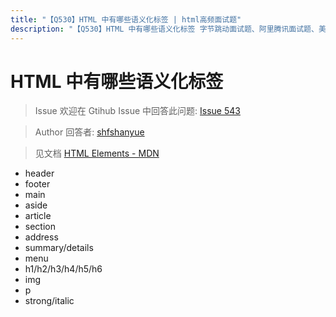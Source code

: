 ```yaml
---
title: "【Q530】HTML 中有哪些语义化标签 | html高频面试题"
description: "【Q530】HTML 中有哪些语义化标签 字节跳动面试题、阿里腾讯面试题、美团小米面试题。"
---
```


# HTML 中有哪些语义化标签

> Issue
> 欢迎在 Gtihub Issue 中回答此问题: [Issue 543](https://github.com/shfshanyue/Daily-Question/issues/543)

> Author
> 回答者: [shfshanyue](https://github.com/shfshanyue)

> 见文档 [HTML Elements - MDN](https://developer.mozilla.org/en-US/docs/Web/HTML/Element)

- header
- footer
- main
- aside
- article
- section
- address
- summary/details
- menu
- h1/h2/h3/h4/h5/h6
- img
- p
- strong/italic
